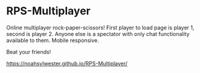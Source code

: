 # RPS-Multiplayer

Online multiplayer rock-paper-scissors!
First player to load page is player 1, second is player 2. Anyone else is a spectator with only chat functionality available to them. Mobile responsive.

Beat your friends!

https://noahsylwester.github.io/RPS-Multiplayer/
